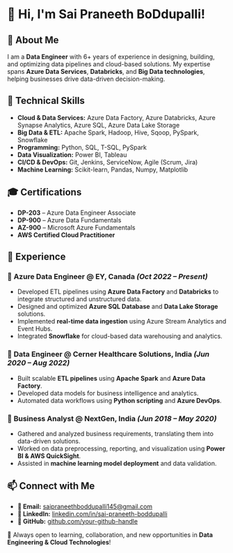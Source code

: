 # 👋 Hi, I'm Sai Praneeth BoDdupalli!

## 🚀 About Me
I am a **Data Engineer** with 6+ years of experience in designing, building, and optimizing data pipelines and cloud-based solutions. My expertise spans **Azure Data Services**, **Databricks**, and **Big Data technologies**, helping businesses drive data-driven decision-making.

## 🔹 Technical Skills
- **Cloud & Data Services:** Azure Data Factory, Azure Databricks, Azure Synapse Analytics, Azure SQL, Azure Data Lake Storage
- **Big Data & ETL:** Apache Spark, Hadoop, Hive, Sqoop, PySpark, Snowflake
- **Programming:** Python, SQL, T-SQL, PySpark
- **Data Visualization:** Power BI, Tableau
- **CI/CD & DevOps:** Git, Jenkins, ServiceNow, Agile (Scrum, Jira)
- **Machine Learning:** Scikit-learn, Pandas, Numpy, Matplotlib

## 🎓 Certifications
- **DP-203** – Azure Data Engineer Associate
- **DP-900** – Azure Data Fundamentals
- **AZ-900** – Microsoft Azure Fundamentals
- **AWS Certified Cloud Practitioner**

## 💼 Experience
### 🔹 **Azure Data Engineer** @ EY, Canada *(Oct 2022 – Present)*
- Developed ETL pipelines using **Azure Data Factory** and **Databricks** to integrate structured and unstructured data.
- Designed and optimized **Azure SQL Database** and **Data Lake Storage** solutions.
- Implemented **real-time data ingestion** using Azure Stream Analytics and Event Hubs.
- Integrated **Snowflake** for cloud-based data warehousing and analytics.

### 🔹 **Data Engineer** @ Cerner Healthcare Solutions, India *(Jun 2020 – Aug 2022)*
- Built scalable **ETL pipelines** using **Apache Spark** and **Azure Data Factory**.
- Developed data models for business intelligence and analytics.
- Automated data workflows using **Python scripting** and **Azure DevOps**.

### 🔹 **Business Analyst** @ NextGen, India *(Jun 2018 – May 2020)*
- Gathered and analyzed business requirements, translating them into data-driven solutions.
- Worked on data preprocessing, reporting, and visualization using **Power BI & AWS QuickSight**.
- Assisted in **machine learning model deployment** and data validation.

## 📫 Connect with Me
- **📧 Email:** [saipraneethboddupalli145@gmail.com](mailto:saipraneethboddupalli145@gmail.com)
- **💼 LinkedIn:** [linkedin.com/in/sai-praneeth-boddupalli](https://www.linkedin.com/in/sai-praneeth-boddupalli)
- **🐙 GitHub:** [github.com/your-github-handle](https://github.com/saibdp)

🚀 Always open to learning, collaboration, and new opportunities in **Data Engineering & Cloud Technologies**!
